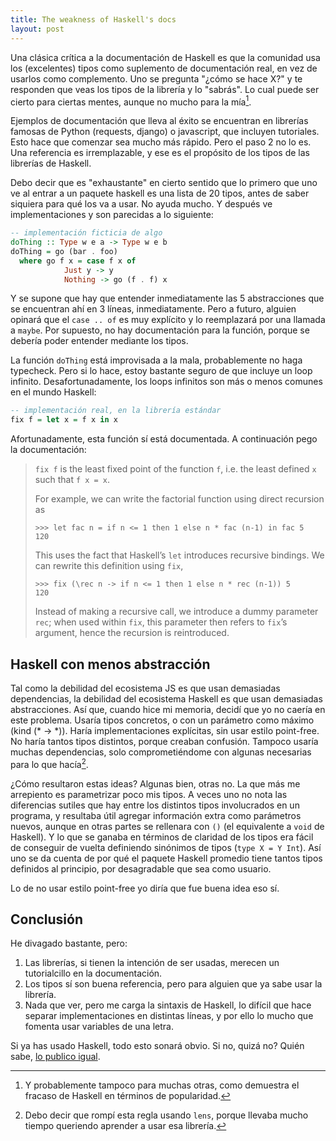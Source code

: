 ```yaml
---
title: The weakness of Haskell's docs
layout: post
---
```


Una clásica crítica a la documentación de Haskell es que la comunidad
usa los (excelentes) tipos como suplemento de documentación real, en vez
de usarlos como complemento. Uno se pregunta "¿cómo se hace X?" y te 
responden que veas los tipos de la librería y lo "sabrás". Lo cual puede
ser cierto para ciertas mentes, aunque no mucho para la mía[^mentes]. 

[^mentes]: Y
probablemente tampoco para muchas otras, como demuestra el fracaso de
Haskell en términos de popularidad.

Ejemplos de documentación que lleva al éxito se encuentran en librerías
famosas de Python (requests, django) o javascript, que incluyen tutoriales.
Esto hace que comenzar sea mucho más rápido. Pero el paso 2 no lo es.
Una referencia es irremplazable, y ese es el propósito de los tipos de
las librerías de Haskell.

Debo decir que es "exhaustante" en cierto sentido que lo primero que uno
ve al entrar a un paquete haskell es una lista de 20 tipos, antes de saber
siquiera para qué los va a usar. No ayuda mucho. Y después ve implementaciones
y son parecidas a lo siguiente:

```haskell
-- implementación ficticia de algo
doThing :: Type w e a -> Type w e b
doThing = go (bar . foo)
  where go f x = case f x of
            Just y -> y
            Nothing -> go (f . f) x
```

Y se supone que hay que entender inmediatamente las 5 abstracciones que
se encuentran ahí en 3 líneas, inmediatamente. Pero a futuro, alguien opinará
que el `case .. of` es muy explícito y lo reemplazará por una llamada a `maybe`.
Por supuesto, no hay documentación para la función, porque se debería poder
entender mediante los tipos.

La función `doThing` está improvisada a la mala, probablemente no haga typecheck.
Pero si lo hace, estoy bastante seguro de que incluye un loop infinito.
Desafortunadamente, los loops infinitos son más o menos comunes en el mundo Haskell:

```haskell
-- implementación real, en la librería estándar
fix f = let x = f x in x
```

Afortunadamente, esta función sí está documentada. A continuación pego la
documentación:

> `fix f` is the least fixed point of the function `f`,
> i.e. the least defined `x` such that `f x = x`.
> 
> For example, we can write the factorial function using direct recursion as
> 
> ```
> >>> let fac n = if n <= 1 then 1 else n * fac (n-1) in fac 5
> 120
> ```
> 
> This uses the fact that Haskell’s `let` introduces recursive bindings. We can
> rewrite this definition using `fix`,
> 
> ```
> >>> fix (\rec n -> if n <= 1 then 1 else n * rec (n-1)) 5
> 120
> ```
> 
> Instead of making a recursive call, we introduce a dummy parameter `rec`;
> when used within `fix`, this parameter then refers to `fix`’s argument, hence
> the recursion is reintroduced.

## Haskell con menos abstracción

Tal como la debilidad del ecosistema JS es que usan demasiadas dependencias,
la debilidad del ecosistema Haskell es que usan demasiadas abstracciones.
Así que, cuando hice mi memoria, decidí que yo no caería en este problema.
Usaría tipos concretos, o con un parámetro como máximo (kind (* -> *)).
Haría implementaciones explícitas, sin usar estilo point-free.
No haría tantos tipos distintos, porque creaban confusión.
Tampoco usaría muchas dependencias, solo comprometiéndome con algunas necesarias
para lo que hacía[^lens].

[^lens]: Debo decir que rompí esta regla usando `lens`, porque llevaba
mucho tiempo queriendo aprender a usar esa librería.

¿Cómo resultaron estas ideas? Algunas bien, otras no. La que más me arrepiento
es parametrizar poco mis tipos. A veces uno no nota las diferencias sutiles que hay
entre los distintos tipos involucrados en un programa, y resultaba útil agregar
información extra como parámetros nuevos, aunque en otras partes se rellenara
con `()` (el equivalente a `void` de Haskell). Y lo que se ganaba en términos
de claridad de los tipos era fácil de conseguir de vuelta definiendo sinónimos
de tipos (`type X = Y Int`). Así uno se da cuenta de por qué el paquete Haskell
promedio tiene tantos tipos definidos al principio, por desagradable que sea
como usuario.

Lo de no usar estilo point-free yo diría que fue buena idea eso sí.

## Conclusión

He divagado bastante, pero:

1. Las librerías, si tienen la intención de ser usadas, merecen un tutorialcillo
  en la documentación.
2. Los tipos sí son buena referencia, pero para alguien que ya sabe usar la
  librería.
3. Nada que ver, pero me carga la sintaxis de Haskell, lo difícil que hace separar
  implementaciones en distintas líneas, y por ello lo mucho que fomenta usar variables de una letra.

Si ya has usado Haskell, todo esto sonará obvio. Si no, quizá no? Quién sabe,
[lo publico igual](https://jvns.ca/blog/2023/06/05/some-blogging-myths/).
